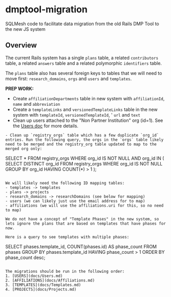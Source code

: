 # dmptool-migration
SQLMesh code to facilitate data migration from the old Rails DMP Tool to the new JS system

## Overview

The current Rails system has a single `plans` table, a related `contributors` table, a related `answers` table and a related polymorphic `identifiers` table.

The `plans` table also has several foreign keys to tables that we will need to move first: `research_domains`, `orgs` and `users` and `templates`.

**PREP WORK:**
- Create `affiliationDepartments` table in new system with `affiliationId`, `name` and `abbreviation`
- Create a `templateLinks` and `versionedTemplateLinks` table in the new system with `templateId`, `versionedTemplateId`, ' `url` and `text`
- Clean up users attached to the "Non Partner Institution" org (id=1). See the [Users doc](docs/Users.md) for more details.
```
- Clean up `registry_orgs` table which has a few duplicate `org_id` entries. Run the following query, the orgs in the `orgs` table likely need to be merged and the registry_org table updated to map to the merged org only:
```
SELECT * FROM registry_orgs WHERE org_id IS NOT NULL AND org_id IN (
  SELECT DISTINCT org_id
  FROM registry_orgs
  WHERE org_id IS NOT NULL
  GROUP BY org_id
  HAVING COUNT(*) > 1
);
```

We will likely need the following ID mapping tables:
- templates -> templates
- plans -> projects
- research_domains -> researchDomains (see below for mapping)
- users (we can likely just use the email address for to map)
- affiliations (we will use the affiliations.uri for this, so no need to map)

We do not have a concept of "Template Phases" in the new system, so lets ignore the plans that are based on templates that have phases for now.

Here is a query to see templates with multiple phases:
```
SELECT phases.template_id, COUNT(phases.id) AS phase_count
FROM phases
GROUP BY phases.template_id
HAVING phase_count > 1
ORDER BY phase_count desc;
```

The migrations should be run in the following order:
1. [USERS](docs/Users.md)
2. [AFFILIATIONS](docs/Affiliations.md)
3. [TEMPLATES](docs/Templates.md)
4. [PROJECTS](docs/Projects.md)
